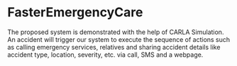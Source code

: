 # FasterEmergencyCare
The proposed system is demonstrated with the help of CARLA Simulation.  An accident will trigger our system to execute the sequence of actions such as calling emergency services, relatives and sharing accident details like accident type, location, severity, etc. via call, SMS and a webpage. 

